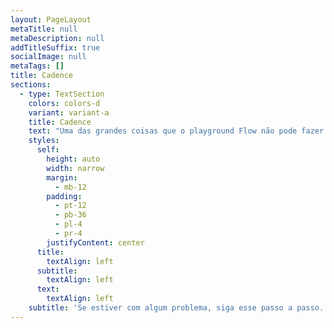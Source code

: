 ```yaml
---
layout: PageLayout
metaTitle: null
metaDescription: null
addTitleSuffix: true
socialImage: null
metaTags: []
title: Cadence
sections:
  - type: TextSection
    colors: colors-d
    variant: variant-a
    title: Cadence
    text: "Uma das grandes coisas que o playground Flow não pode fazer ainda é implantar contratos na testnet. Hora de sair um pouco do playground para um ambiente de desenvolvimento mais adequado.\n\n### \U0001F920Instale a extensão de Cadence no VS Code\n\nPrimeiro,\_[baixe e instale o VS Code](https://code.visualstudio.com/download)\_se você ainda não tem. Vamos precisar da extensão Cadence, que está oficialmente disponível para o VSCode e não oficialmente para o\_[Plataforma IntelliJ](https://github.com/cadence-tools/cadence-for-intellij-platform#installation).\n\nOs usuários do MacOS / Linux podem instalar a extensão do mercado:\n\n<https://camo.githubusercontent.com/e2273787fa21c0fc5b6ee451afe6b2ee454fcef781d9d4c0dce4a79578597a30/68747470733a2f2f6861636b6d642e696f2f5f75706c6f6164732f48794a4b4a49644b352e706e67>\n\n**USUÁRIOS DO WINDOWS!** Devido a problemas com a versão mais recente ( 0.7.0 ) da extensão no Windows, você precisará instalar o Windows Subsystem for Linux e executar todo esse projeto no WSL. Isso é bem fácil! Saída\_[as instruções oficiais](https://docs.microsoft.com/en-us/windows/wsl/install)\_e siga a instalação completa. Ao longo deste projeto, sempre que digo \"em um terminal\", você precisará abrir um terminal dentro da WSL2! Isso é mais fácil se você instalar o WSL remoto\_`https://marketplace.visualstudio.com/items?itemName=ms-vscode-remote.remote-wsl`\_extensão que permitirá que você trabalhe remotamente no Linux.\n\nAqui está um vídeo que fiz explicando esse processo:\n\n[Loom](https://www.loom.com/share/39909f64123a400ebd113d8382a0c726)\n\nSe você não conseguir configurar o WSL em sua máquina, precisará instalar manualmente uma versão mais antiga da extensão Cadence.\n\nInicie o terminal e execute estes comandos:\n\n`git clone -b submissions/issue-3/koala https://github.com/onflow/vscode-cadence.git\ncd vscode-candence\nnpm i\nnpm run package\ncode --install-extension cadence-0.6.4.vsix`\n\nIsso fará o download da versão mais antiga, navegará em sua pasta, instalará as dependências, construirá e instalará no VS Code. Você também precisará desativar as atualizações automáticas para que o VSCode não as atualize, basta abrir as configurações ( CTRL +, ) e procurar a atualização automática da extensão e garantir que ela esteja definida como nenhuma!\n\n<https://camo.githubusercontent.com/3ead06117910350499e7f443a096c280939718dc55b67486bd75efa5b1f5e64d/68747470733a2f2f6861636b6d642e696f2f5f75706c6f6164732f724a393430487559392e706e67>\n\nObserve que, enquanto a versão mais antiga é executada, ela tem problemas com o emulador. Eu recomendo configurar o WSL!\n\n### \U0001F920Instale a extensão Cadence para a plataforma IntelliJ\n\nComo mencionado, a extensão não é oficialmente suportada no IntelliJ. Também faltam alguns recursos ( no momento da redação ), então deixarei que você decida se deseja usá-lo. Eu recomendo apenas ficar com o código VS. Você pode encontrar a versão IntelliJ\_[aqui](https://github.com/cadence-tools/cadence-for-intellij-platform#installation).\n\n![https://user-images.githubusercontent.com/231274/175892621-ac4e8764-36b5-4f4a-b16d-2a214bd0ee0a.png](https://user-images.githubusercontent.com/231274/175892621-ac4e8764-36b5-4f4a-b16d-2a214bd0ee0a.png)\n\n### \U0001F3AEInstale a CLI Flow\n\nEm seguida, instalaremos a CLI Flow. Isso é fácil!\n\n**Usuários Mac**\_Abra o seu terminal e injete este Homebrew.\n\n`brew install flow-cli`\n\n**Usuários Linux e WSL**\_Execute isso no seu terminal:\n\n`sh -ci \"$(curl -fsSL https://storage.googleapis.com/flow-cli/install.sh)\"`\n\nSe\_`flow version`\_não é reconhecido depois disso, corra\_`export PATH=$PATH:/home/YOUR_MACHINE_NAME_HERE/.local/bin`\n\n**Windows**\_Se você instalou o WSL, execute o comando Linux acima de ^.\n\nSe você quiser tentar a sorte no Windows nativo, abra o PowerShell e execute:\n\n`iex \"& { $(irm 'https://storage.googleapis.com/flow-cli/install.ps1') }\"`\n\nÉ isso aí! Você pode verificar sua instalação executando\n\n`flow version`\n\nAqui está o que vejo no Windows:\n\n<https://camo.githubusercontent.com/cda7aba9c9b64b9f8c010bd833c2f790b682f33decfb2eca365f3c73b4edf721/68747470733a2f2f6861636b6d642e696f2f5f75706c6f6164732f723132637766554f392e706e67>\n\nE no MacOS:\n\n<https://camo.githubusercontent.com/eda9eed9c903c9f25ff7a1de04480b80281af6d2599f8dc8296598cd8af89da2/68747470733a2f2f6861636b6d642e696f2f5f75706c6f6164732f53796879694b5f4b352e706e67>\n\nSua versão pode ser diferente, tudo bem!\n\nA CLI Flow nos permite fazer um monte de coisas legais. Podemos usá-lo para conversar com a rede Flow, implantar contratos e até enviar transações. Vamos usá-lo para configurar um projeto Flow!\n\n### \U0001F423Configure um projeto Flow\n\nTudo bem, estamos prontos para começar. Crie um\_`Learn-Flow`\_pasta em algum lugar da sua máquina. Esta pasta conterá todos os nossos arquivos de projeto. Vou manter o meu na área de trabalho.\n\n`# Desktop/\nmkdir Learn-Flow\ncd Learn-Flow`\n\nAgora vamos criar uma pasta para o nosso contrato inteligente e inicializar um projeto de fluxo nele\n\n`# Desktop/Learn-Flow\nmkdir FlowNFTs\ncd FlowNFTs\nflow init`\n\n<https://camo.githubusercontent.com/e2896bcf81956e9c9d8a25430cd56adc896d7b94ed4162c6ab7bc71b32f9b238/68747470733a2f2f6861636b6d642e696f2f5f75706c6f6164732f426b643848494f74712e706e67>\n\nIsso criará um\_`flow.json`\_arquivo que possui detalhes básicos de configuração para o blockchain Flow. Você pode ler mais sobre isso em\_[a página de configuração aqui](https://docs.onflow.org/flow-cli/configuration/).\n\nTrabalharemos muito com esse arquivo para que você aprenda tudo sobre isso em breve!\n\n\U0001F6A8**EDITOR RESTART AQUI**\U0001F6A8\_É uma boa ideia reiniciar o editor VSCode aqui, para que a extensão Cadence instalada detecte que você está prestes a gravar fluxo e entre em ação!\n\nVocê pode abrir o\_`FlowNFTs`\_pasta no código VS inserindo\_`code .`\_no terminal. Se isso não fizer nada, você não instalou o comando shell na sua máquina. Você pode instalá-lo iniciando a paleta de comandos (`CMD/CTRL`+`SHIFT`+`P`) e digitando \"comando shell\".\n\n<https://camo.githubusercontent.com/86e7e3f19119d1364da818c9c7ae8d399b3140bc3abf821aeeca1229f55d1bb5/68747470733a2f2f6861636b6d642e696f2f5f75706c6f6164732f42794c734e386459712e706e67>\n\n### \U0001F525Implante um contrato localmente\n\nRecaptulando, temos nossa CLI FLOW instalada, inicializamos nosso projeto FLOW e configuramos nossa conta de testnet. Feijão fresco. Vamos agora escrever um contrato simples e implantá-lo localmente.\n\nNo seu\_`FlowNFTs`\_pasta, crie uma\_`contracts`\_diretório e faça um arquivo de contrato NFT. Estou chamando o meu\_`BottomShot.cdc`\_( o oposto de TopShot lol ), você pode chamá-lo como quiser.\n\nAbra este arquivo no código VS e adicione este contrato NFT para bebês:\n\n```\npub contract BottomShot {\n\n    // Declare an NFT resource type\n    pub resource NFT {\n        // The ID that differentiates each NFT\n        pub let id: UInt64\n\n        // String mapping to hold metadata\n        pub var metadata: {String: String}\n\n        // Initialize both fields in the init function\n        init(initID: UInt64) {\n            self.id = initID\n            self.metadata = {}\n        }\n    }\n\n    // Create a single new NFT and save it to account storage\n    init() {\n        self.account.save<@NFT>(<-create NFT(initID: 1), to: /storage/BottomShot1)\n    }\n}\n```\n\nEste contrato é bastante direto. Permite criar NFTs individuais com apenas dois atributos: o ID e a sequência de metadados.\n\n`self.account.save<@NFT>(<-create NFT(initID: 1), to: /storage/BottomShot1)`\n\nÉ aqui que criamos uma NFT. Não estamos verificando IDs, portanto é possível criar várias NFTs com o mesmo ID, o que é bom por enquanto. Não estamos definindo a sequência de metadados, então esta é uma NFT haha muito inútil\n\nRepartição da sintaxe:\n\n*   `self.account.save` Ligue para a função de salvamento na conta que implantou este contrato.\n*   `<@NFT>` Estamos salvando um recurso do tipo NFT.\n*   `<-` Mover um recurso ( não pode usar \"=\" ).\n*   `create NFT(initID: 1)` Criando uma NFT, passando no argumento id 1.\n*   `to: /storage/BottomShot1` O segundo argumento que a função save leva - onde queremos salvá-lo.\n\nEm seguida, faremos algo bastante mágico: vamos criar uma blockchain!\n\nA CLI Flow vem com algo chamado Emulador de Fluxo - uma ferramenta leve que emula o comportamento da rede Flow real. Basicamente, cria uma blockchain de fluxo local em sua máquina. Você pode iniciá-lo executando isso no seu terminal\n\n`flow emulator`\n\nComo isso está emulando uma rede real de blockchain, você precisará manter o terminal em execução para manter o blockchain vivo.\n\n**NOTA - QUESTÕES DE EXTENSÃO**\_A extensão Cadence às vezes não detecta que você iniciou seu emulador. Se você vir uma mensagem \"O emulador está offline\" no início do arquivo do contrato, feche a janela do terminal executando o emulador e clique na mensagem do seu arquivo.\n\n<https://camo.githubusercontent.com/8166263ff049897499879b172e467b93adccfe922091c5a46b4db91a06e2956b/68747470733a2f2f6861636b6d642e696f2f5f75706c6f6164732f53796c6c68446a6446632e706e67>\n\nIsso iniciará o terminal em sua própria janela e o anexará à extensão.\n\n<https://camo.githubusercontent.com/99d1cdc342e200847c6665d233be889d9441cd41df73e79b4dddab194bae6600/68747470733a2f2f6861636b6d642e696f2f5f75706c6f6164732f533135754f6f6459632e706e67>\n\nVamos implantar um contrato nesta blockchain local. Crie uma nova janela de terminal e execute o seguinte:\n\n`flow accounts add-contract BottomShot ./contracts/BottomShot.cdc`\n\nA sintaxe aqui é\n\n`flow accounts add-contract <name> <filename>`\n\nIsso adicionará o contrato ao nosso emulador local, eis o que meu terminal mostra:\n\n<https://camo.githubusercontent.com/670e88dc6dc509e0db2a15293e0b1dd049fec2b2bc2397b011fdad34fe78ff05/68747470733a2f2f6861636b6d642e696f2f5f75706c6f6164732f726b2d326e716459392e706e67>\n\nEnquanto o terminal que estiver com meu emulador estiver em execução, este contrato estará acessível lá.\n\n**NOTA - QUESTÕES DE EXTENSÃO!**\_Novamente, a extensão às vezes não consegue detectar que você acabou de implantar um contrato. Se isso acontecer com você, reinicie seu editor e\_**somente**\_use os prompts de extensão! Não use os comandos!\n\n<https://camo.githubusercontent.com/5713e4fcd3736e09a72c68f31f03064b5a03c1d14b8a96c5c35c562a9206fe25/68747470733a2f2f6861636b6d642e696f2f5f75706c6f6164732f486b446a466f4f46352e706e67>\n\nBem feito! É assim que é fácil desenvolver localmente no Flow. Agora estamos prontos para percorrer todo o caminho com um contrato NFT adequado, não apenas um que faça NFTs em branco.\n\n### \U0001F6A8Relatório de andamento\n\nOlá, escritor de contratos inteligentes Flow.\n\nPoste um print do seu terminal mostrando o contrato implantado localmente marcando nossa hashtag #onflowbr\n"
    styles:
      self:
        height: auto
        width: narrow
        margin:
          - mb-12
        padding:
          - pt-12
          - pb-36
          - pl-4
          - pr-4
        justifyContent: center
      title:
        textAlign: left
      subtitle:
        textAlign: left
      text:
        textAlign: left
    subtitle: 'Se estiver com algum problema, siga esse passo a passo.'
---
```

